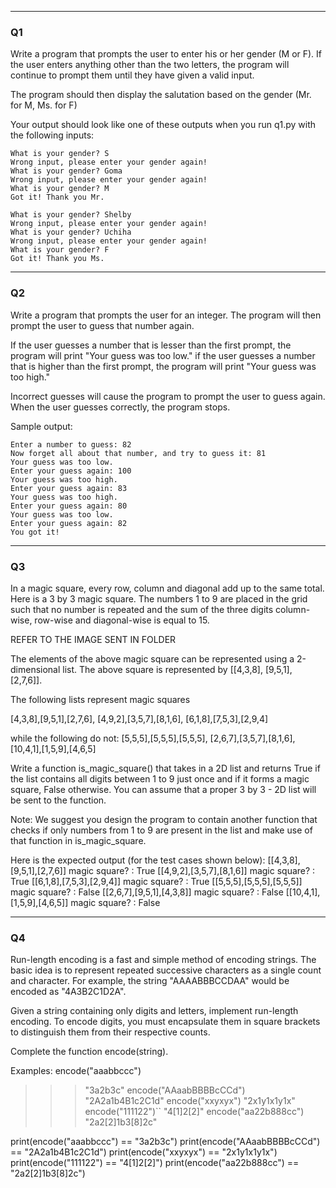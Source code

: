 <hr>
<h3>Q1</h3>
Write a program that prompts the user to enter his or her gender (M or F). If the user enters anything other than the two letters, the program will continue to prompt them until they have given a valid input.

The program should then display the salutation based on the gender (Mr. for M, Ms. for F)

Your output should look like one of these outputs when you run q1.py with the following inputs:
```
What is your gender? S
Wrong input, please enter your gender again!
What is your gender? Goma
Wrong input, please enter your gender again!
What is your gender? M
Got it! Thank you Mr.
```
```
What is your gender? Shelby 
Wrong input, please enter your gender again!
What is your gender? Uchiha
Wrong input, please enter your gender again!
What is your gender? F
Got it! Thank you Ms.
```
<hr>
<h3>Q2</h3>
Write a program that prompts the user for an integer. The program will then prompt the user to guess that number again.

If the user guesses a number that is lesser than the first prompt, the program will print "Your guess was too low."
if the user guesses a number that is higher than the first prompt, the program will print "Your guess was too high."

Incorrect guesses will cause the program to prompt the user to guess again. When the user guesses correctly, the program stops.

Sample output:
```
Enter a number to guess: 82  
Now forget all about that number, and try to guess it: 81
Your guess was too low.
Enter your guess again: 100
Your guess was too high.
Enter your guess again: 83
Your guess was too high.
Enter your guess again: 80
Your guess was too low.
Enter your guess again: 82
You got it!
```
<hr>
<h3>Q3</h3>
In a magic square, every row, column and diagonal add up to the same total. Here is a 3 by 3 magic square. The numbers 1 to 9 are placed in the grid such that no number is repeated and the sum of the three digits column-wise, row-wise and diagonal-wise is equal to 15. 

REFER TO THE IMAGE SENT IN FOLDER

The elements of the above magic square can be represented using a 2-dimensional list. The above square is represented by [[4,3,8], [9,5,1], [2,7,6]].

The following lists represent magic squares

[4,3,8],[9,5,1],[2,7,6],
[4,9,2],[3,5,7],[8,1,6],
[6,1,8],[7,5,3],[2,9,4]

while the following do not:
[5,5,5],[5,5,5],[5,5,5],
[2,6,7],[3,5,7],[8,1,6],
[10,4,1],[1,5,9],[4,6,5]

Write a function is_magic_square() that takes in a 2D list and returns True if the list contains all digits between 1 to 9 just once and if it forms a magic square, False otherwise. You can assume that a proper 3 by 3 - 2D list will be sent to the function.

Note: We suggest you design the program to contain another function that checks if only numbers from 1 to 9 are present in the list and make use of that function in is_magic_square.

Here is the expected output (for the test cases shown below):
[[4,3,8],[9,5,1],[2,7,6]] magic square? : True
[[4,9,2],[3,5,7],[8,1,6]] magic square? : True
[[6,1,8],[7,5,3],[2,9,4]] magic square? : True
[[5,5,5],[5,5,5],[5,5,5]] magic square? : False
[[2,6,7],[9,5,1],[4,3,8]] magic square? : False
[[10,4,1],[1,5,9],[4,6,5]] magic square? : False


<hr>
<h3>Q4</h3>
Run-length encoding is a fast and simple method of encoding strings.
The basic idea is to represent repeated successive characters as a
single count and character. For example, the string "AAAABBBCCDAA"
would be encoded as "4A3B2C1D2A".

Given a string containing only digits and letters, implement run-length
encoding. To encode digits, you must encapsulate them in square
brackets to distinguish them from their respective counts.

Complete the function encode(string).

Examples:
encode("aaabbccc")
>>> "3a2b3c"
encode("AAaabBBBBcCCd")
>>> "2A2a1b4B1c2C1d"
encode("xxyxyx")
>>> "2x1y1x1y1x"
encode("111122")``
>>> "4[1]2[2]"
encode("aa22b888cc")
>>> "2a2[2]1b3[8]2c"


print(encode("aaabbccc") == "3a2b3c")
print(encode("AAaabBBBBcCCd") == "2A2a1b4B1c2C1d")
print(encode("xxyxyx") == "2x1y1x1y1x")
print(encode("111122") == "4[1]2[2]")
print(encode("aa22b888cc") == "2a2[2]1b3[8]2c")